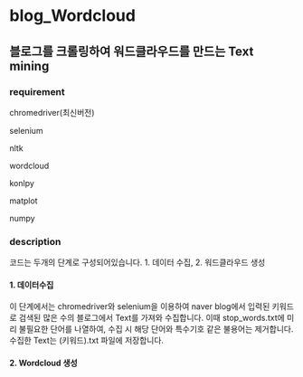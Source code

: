 # blog_Wordcloud
## 블로그를 크롤링하여 워드클라우드를 만드는 Text mining
### requirement
chromedriver(최신버전)

selenium

nltk

wordcloud

konlpy

matplot

numpy
### description
코드는 두개의 단계로 구성되어있습니다. 1. 데이터 수집, 2. 워드클라우드 생성
#### 1. 데이터수집
이 단계에서는 chromedriver와 selenium을 이용하여 naver blog에서 입력된 키워드로 검색된 많은 수의 블로그에서 Text를 가져와 수집합니다. 이때 stop_words.txt에 미리 불필요한 단어를 나열하여, 수집 시 해당 단어와 특수기호 같은 불용어는 제거합니다. 수집한 Text는 (키워드).txt 파일에 저장합니다.

#### 2. Wordcloud 생성 

